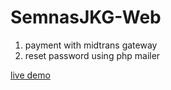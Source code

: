 # SemnasJKG-Web

1. payment with midtrans gateway
2. reset password using php mailer

<a target="_blank" href="https://www.semnasjkg.cloud">live demo</a>
